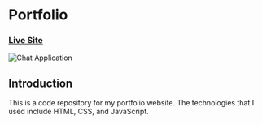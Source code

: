 # Portfolio

### [Live Site](https://calvinwang.me/)

![Chat Application](https://ibb.co/HhCSj4n)

## Introduction
This is a code repository for my portfolio website. The technologies that I used include HTML, CSS, and JavaScript. 

<!-- Setup:
- run ```npm i && npm start``` for both client and server side to start the development server -->
